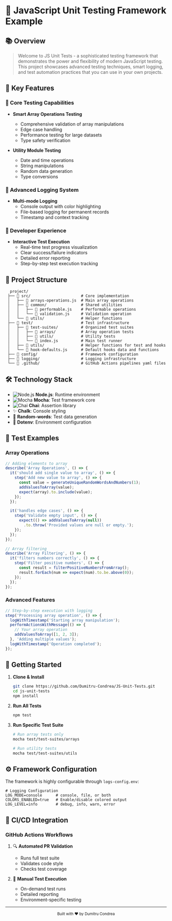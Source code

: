 # 🧪 JavaScript Unit Testing Framework Example

## 📚 Overview
> Welcome to JS Unit Tests - a sophisticated testing framework that demonstrates the power and flexibility of modern JavaScript testing.
> This project showcases advanced testing techniques, smart logging, and test automation practices that you can use in your own projects.

## 🎯 Key Features

### 🔬 Core Testing Capabilities
- **Smart Array Operations Testing**
    - Comprehensive validation of array manipulations
    - Edge case handling
    - Performance testing for large datasets
    - Type safety verification

- **Utility Module Testing**
    - Date and time operations
    - String manipulations
    - Random data generation
    - Type conversions

### 📝 Advanced Logging System
- **Multi-mode Logging**
    - Console output with color highlighting
    - File-based logging for permanent records
    - Timestamp and context tracking

### 🎨 Developer Experience
- **Interactive Test Execution**
    - Real-time test progress visualization
    - Clear success/failure indicators
    - Detailed error reporting
    - Step-by-step test execution tracking

## 📁 Project Structure
```
  project/
 ├── 📂 src/                      # Core implementation
 │   ├── 📄 arrays-operations.js  # Main array operations
 │   ├── 📂 common/               # Shared utilities
 │   │   ├── 📄 performable.js    # Performable operations
 │   │   └── 📄 validation.js     # Validation operation
 │   └── 📂 utils/                # Helper functions
 ├── 📂 test/                     # Test infrastructure
 │   ├── 📂 test-suites/          # Organized test suites
 │   │   ├── 📂 arrays/           # Array operation tests
 │   │   ├── 📂 utils/            # Utility tests
 │   │   └── 📄 index.js          # Main test runner
 │   ├── 📂 utils/                # Helper functions for test and hooks
 │   └── 📄 hook-defaults.js      # Default hooks data and functions
 ├── 📂 config/                   # Framework configuration
 ├── 📂 logging/                  # Logging infrastructure          
 └── 📂 .github/                  # GitHub Actions pipelines yaml files
```

## 🛠️ Technology Stack

- ![Node.js](https://img.shields.io/badge/Node.js-43853D?style=flat&logo=node.js&logoColor=white) **Node.js**: Runtime environment
- ![Mocha](https://img.shields.io/badge/Mocha-8D6748?style=flat&logo=mocha&logoColor=white) **Mocha**: Test framework core
- ![Chai](https://img.shields.io/badge/Chai-A30701?style=flat&logo=chai&logoColor=white) **Chai**: Assertion library
- ✨ **Chalk**: Console styling
- 🎲 **Random-words**: Test data generation
- 🔧 **Dotenv**: Environment configuration

## 📝 Test Examples

### Array Operations
```javascript
// Adding elements to array
describe('Array Operations', () => {
  it('should add single value to array', () => {
    step('Add new value to array', () => {
      const value = generateUniqueRandomWordsAndNumbers(1);
      addValuesToArray(value);
      expect(array).to.include(value);
    });
  });

  it('handles edge cases', () => {
    step('Validate empty input', () => {
      expect(() => addValuesToArray(null))
        .to.throw('Provided values are null or empty.');
    });
  });
});

// Array filtering
describe('Array Filtering', () => {
  it('filters numbers correctly', () => {
    step('Filter positive numbers', () => {
      const result = filterPositiveNumbersFromArray();
      result.forEach(num => expect(num).to.be.above(0));
    });
  });
});
```

### Advanced Features
```javascript
// Step-by-step execution with logging
step('Processing array operation', () => {
  logWithTimestamp('Starting array manipulation');
  performActionsWithMessage(() => {
    // Your array operation
    addValuesToArray([1, 2, 3]);
  }, 'Adding multiple values');
  logWithTimestamp('Operation completed');
});
```

## 🚀 Getting Started

1. **Clone & Install**
   ```bash
   git clone https://github.com/Dumitru-Condrea/JS-Unit-Tests.git
   cd js-unit-tests
   npm install
   ```

2. **Run All Tests**
   ```bash
   npm test
   ```

3. **Run Specific Test Suite**
   ```bash
   # Run array tests only
   mocha test/test-suites/arrays
   ```
   ```bash
   # Run utility tests
   mocha test/test-suites/utils
   ```

## ⚙️ Framework Configuration

The framework is highly configurable through `logs-config.env`:

```env
# Logging Configuration
LOG_MODE=console      # console, file, or both
COLORS_ENABLED=true   # Enable/disable colored output
LOG_LEVEL=info        # debug, info, warn, error
```

## 🔄 CI/CD Integration

### GitHub Actions Workflows

1. 🔍 **Automated PR Validation**
    - Runs full test suite
    - Validates code style
    - Checks test coverage

2. 🚀 **Manual Test Execution**
    - On-demand test runs
    - Detailed reporting
    - Environment-specific testing
---

<div align="center">
  <sub>Built with ❤️ by Dumitru Condrea</sub>
</div>
